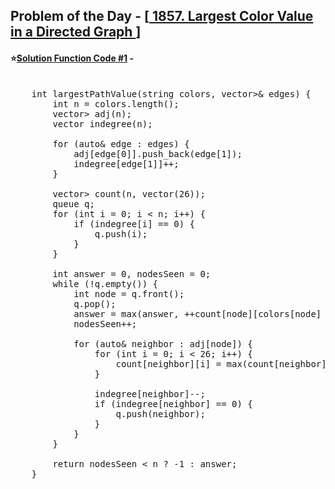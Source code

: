 ## Problem of the Day - [<a href="https://leetcode.com/problems/largest-color-value-in-a-directed-graph/"> 1857. Largest Color Value in a Directed Graph </a>]


#### ⭐<ins>Solution Function Code #1</ins> -
<pre>

    int largestPathValue(string colors, vector<vector<int>>& edges) {
        int n = colors.length();
        vector<vector<int>> adj(n);
        vector<int> indegree(n);

        for (auto& edge : edges) {
            adj[edge[0]].push_back(edge[1]);
            indegree[edge[1]]++;
        }

        vector<vector<int>> count(n, vector<int>(26));
        queue<int> q;
        for (int i = 0; i < n; i++) {
            if (indegree[i] == 0) {
                q.push(i);
            }
        }

        int answer = 0, nodesSeen = 0;
        while (!q.empty()) {
            int node = q.front();
            q.pop();
            answer = max(answer, ++count[node][colors[node] - 'a']);
            nodesSeen++;

            for (auto& neighbor : adj[node]) {
                for (int i = 0; i < 26; i++) {
                    count[neighbor][i] = max(count[neighbor][i], count[node][i]);
                }

                indegree[neighbor]--;
                if (indegree[neighbor] == 0) {
                    q.push(neighbor);
                }
            }
        }

        return nodesSeen < n ? -1 : answer;
    }
</pre>
